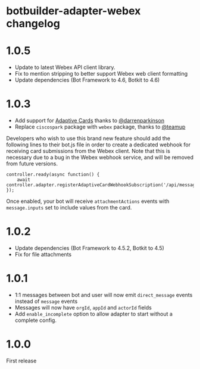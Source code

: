 # botbuilder-adapter-webex changelog

# 1.0.5

* Update to latest Webex API client library.
* Fix to mention stripping to better support Webex web client formatting
* Update dependencies (Bot Framework to 4.6, Botkit to 4.6)

# 1.0.3

* Add support for [Adaptive Cards](https://developer.webex.com/blog/new-buttons-cards-webex-teams) thanks to [@darrenparkinson](https://github.com/howdyai/botkit/pull/1760)
* Replace `ciscospark` package with `webex` package, thanks to [@teamup](https://github.com/howdyai/botkit/pull/1748)

Developers who wish to use this brand new feature should add the following lines to their bot.js file
in order to create a dedicated webhook for receiving card submissions from the Webex client. Note that this
is necessary due to a bug in the Webex webhook service, and will be removed from future versions.

```
controller.ready(async function() {
    await controller.adapter.registerAdaptiveCardWebhookSubscription('/api/messages');
});
```

Once enabled, your bot will receive `attachmentActions` events with `message.inputs` set to include values from the card.

# 1.0.2

* Update dependencies (Bot Framework to 4.5.2, Botkit to 4.5)
* Fix for file attachments

# 1.0.1

* 1:1 messages between bot and user will now emit `direct_message` events instead of `message` events
* Messages will now have `orgId`, `appId` and `actorId` fields
* Add `enable_incomplete` option to allow adapter to start without a complete config.

# 1.0.0 

First release
